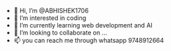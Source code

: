 - 👋 Hi, I’m @ABHISHEK1706
- 👀 I’m interested in coding
- 🌱 I’m currently learning web development and AI
- 💞️ I’m looking to collaborate on ...
- 📫 you can reach me through whatsapp 9748912664

<!---
ABHISHEK1706/ABHISHEK1706 is a ✨ special ✨ repository because its `README.md` (this file) appears on your GitHub profile.
You can click the Preview link to take a look at your changes.
--->

